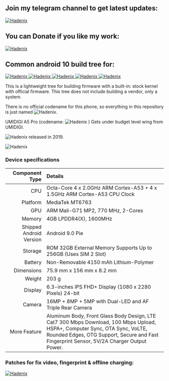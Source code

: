 ## Join my telegram channel to get latest updates:
<p>
<a href="https://t.me/UMIDIGIA5Pro">
  <img src="https://img.shields.io/badge/Telegram-UMIDIGI A5 Pro Updates-yellow" alt="Hadenix">
</a>
</p>

## You can Donate if you like my work:
<p>
<a href="https://money.yandex.ru/to/410018830733273">
  <img src="https://img.shields.io/badge/YMoney-Hadenix-red" alt="Hadenix">
</a>
</p>

## Common android 10 build tree for:
<p>
<a href="https://github.com/Havoc-OS/android_manifest">
  <img src="https://img.shields.io/badge/manifest-Havoc%20OS-brightgreen" alt="Hadenix">
</a>

<a href="https://github.com/LineageOS/android">
  <img src="https://img.shields.io/badge/manifest-LineageOS-brightgreen" alt="Hadenix">
</a>

<a href="https://github.com/PixelExperience/manifest">
  <img src="https://img.shields.io/badge/manifest-Pixel Experience / Plus-brightgreen" alt="Hadenix">
</a>

<a href="https://github.com/Project-Xtended/manifest">
  <img src="https://img.shields.io/badge/manifest-MSM Xtended-brightgreen" alt="Hadenix">
</a>

<a href="https://github.com/BlissRoms/platform_manifest">
  <img src="https://img.shields.io/badge/manifest-BlissROMs-brightgreen" alt="Hadenix">
</a>
</p>

This is a lightweight tree for building firmware with a built-in: stock kernel with official firmware. This tree does not include building a vendor, only a system.

There is no official codename for this phone, so everything in this repository is just named ![Hadenix](https://img.shields.io/badge/-breeze-blue).

UMIDIGI A5 Pro (codename: ![Hadenix](https://img.shields.io/badge/-breeze-blue) ) Gets under budget level wing from UMIDIGI.

![Hadenix](https://img.shields.io/badge/-breeze-blue) released in 2019.

![Hadenix](http://Hadenix.github.io/images/a5dev.png)

### Device specifications

Component Type | Details
-------:|:-------------------------
CPU     | Octa-Core 4 x 2.0GHz ARM Cortex-A53 + 4 x 1.5GHz ARM Cortex-A53 CPU Clock
Platform | MediaTek MT6763
GPU     | ARM Mali-G71 MP2, 770 MHz, 2-Cores
Memory  | 4GB LPDDR4(X), 1600MHz
Shipped Android Version | 	Android 9.0 Pie
Storage | ROM 32GB External Memory Supports Up to 256GB (Uses SIM 2 Slot)
Battery | Non-Removable 4150 mAh Lithium-Polymer
Dimensions | 75.9 mm x 156 mm x 8.2 mm
Weight | 203 g
Display | 6.3-inches IPS FHD+ Display (1080 x 2280 Pixels) 24-bit
Camera | 16MP + 8MP + 5MP with Dual-LED and AF Triple Rear Camera | 16MP  Front Camera
More Feature | Aluminum Body, Front Glass Body Design, LTE Cat7 300 Mbps Download, 100 Mbps Upload, HSPA+, Computer Sync, OTA Sync, VoLTE, Rounded Edges, OTG Support, Secure and Fast Fingerprint Sensor, 5V/2A Charger Output Power.

### Patches for fix video, fingerprint & offline charging:
<p>
<a href="https://github.com/UMIDIGI-MT6763-Development/patches_umidigi_breeze">
  <img src="https://img.shields.io/badge/patches-umidigi_breeze-orange" alt="Hadenix">
</a>
